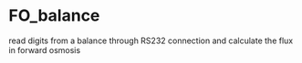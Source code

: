 # FO_balance
read digits from a balance through RS232 connection and calculate the flux in forward osmosis

